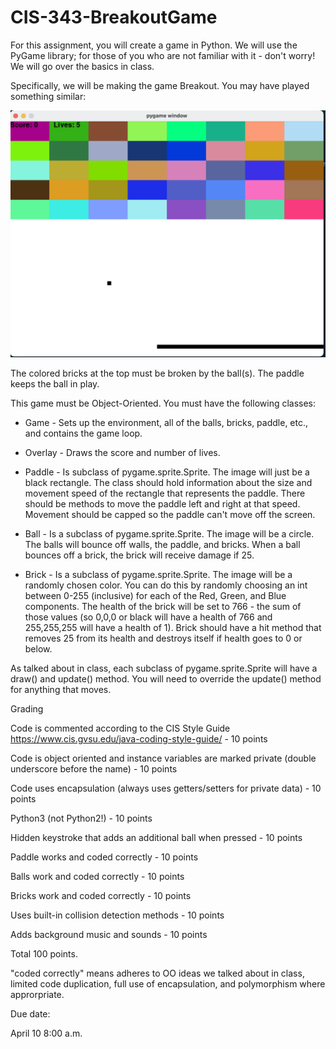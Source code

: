 # CIS-343-BreakoutGame



For this assignment, you will create a game in Python.  We will use the PyGame library; for those of you who are not familiar with it - don't worry!  We will go over the basics in class.


Specifically, we will be making the game Breakout.  You may have played something similar:

![example](https://github.com/CutlassS1968/CIS-343-BreakoutGame/blob/master/resources/example.png)


The colored bricks at the top must be broken by the ball(s). The paddle keeps the ball in play.

This game must be Object-Oriented.  You must have the following classes:


- Game - Sets up the environment, all of the balls, bricks, paddle, etc., and contains the game loop.

- Overlay - Draws the score and number of lives.

- Paddle - Is subclass of pygame.sprite.Sprite.  The image will just be a black rectangle.  The class should hold information about the size and movement speed of the rectangle that represents the paddle.  There should be methods to move the paddle left and right at that speed.  Movement should be capped so the paddle can't move off the screen.

- Ball - Is a subclass of pygame.sprite.Sprite.  The image will be a circle.  The balls will bounce off walls, the paddle, and bricks.  When a ball bounces off a brick, the brick will receive damage if 25.

- Brick - Is a subclass of pygame.sprite.Sprite.  The image will be a randomly chosen color.  You can do this by randomly choosing an int between 0-255 (inclusive) for each of the Red, Green, and Blue components.  The health of the brick will be set to 766 - the sum of those values (so 0,0,0 or black will have a health of 766 and 255,255,255 will have a health of 1).  Brick should have a hit method that removes 25 from its health and destroys itself if health goes to 0 or below.


As talked about in class, each subclass of pygame.sprite.Sprite will have a draw() and update() method.  You will need to override the update() method for anything that moves.


Grading


Code is commented according to the CIS Style Guide https://www.cis.gvsu.edu/java-coding-style-guide/ - 10 points

Code is object oriented and instance variables are marked private (double underscore before the name) - 10 points

Code uses encapsulation (always uses getters/setters for private data) - 10 points

Python3 (not Python2!) - 10 points

Hidden keystroke that adds an additional ball when pressed - 10 points

Paddle works and coded correctly - 10 points

Balls work and coded correctly - 10 points

Bricks work and coded correctly - 10 points

Uses built-in collision detection methods - 10 points

Adds background music and sounds - 10 points


Total 100 points.


"coded correctly" means adheres to OO ideas we talked about in class, limited code duplication, full use of encapsulation, and polymorphism where approrpriate.


Due date:


April 10 8:00 a.m.
